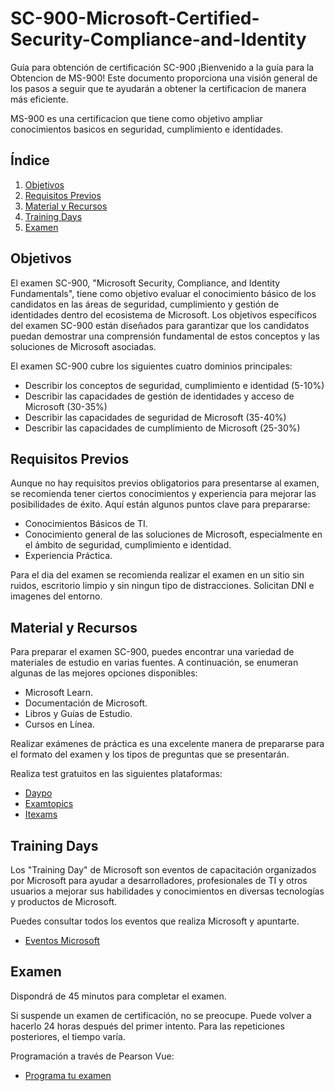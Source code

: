 # SC-900-Microsoft-Certified-Security-Compliance-and-Identity
Guía para obtención de certificación SC-900
¡Bienvenido a la guía para la Obtencion de MS-900! Este documento proporciona una visión general de los pasos a seguir que te ayudarán a obtener la certificacion de manera más eficiente.



MS-900 es una certificacion que tiene como objetivo ampliar conocimientos basicos en seguridad, cumplimiento e identidades.

## Índice

1. [Objetivos](#objetivos)
2. [Requisitos Previos](#requisitos-previos)
3. [Material y Recursos](#material-y-recursos)
4. [Training Days](#training-days)
5. [Examen](#examen)



## Objetivos 

El examen SC-900, "Microsoft Security, Compliance, and Identity Fundamentals", tiene como objetivo evaluar el conocimiento básico de los candidatos en las áreas de seguridad, cumplimiento y gestión de identidades dentro del ecosistema de Microsoft. Los objetivos específicos del examen SC-900 están diseñados para garantizar que los candidatos puedan demostrar una comprensión fundamental de estos conceptos y las soluciones de Microsoft asociadas.

El examen SC-900 cubre los siguientes cuatro dominios principales:

- Describir los conceptos de seguridad, cumplimiento e identidad (5-10%)
- Describir las capacidades de gestión de identidades y acceso de Microsoft (30-35%)
- Describir las capacidades de seguridad de Microsoft (35-40%)
- Describir las capacidades de cumplimiento de Microsoft (25-30%)

## Requisitos Previos 

Aunque no hay requisitos previos obligatorios para presentarse al examen, se recomienda tener ciertos conocimientos y experiencia para mejorar las posibilidades de éxito. Aquí están algunos puntos clave para prepararse:

- Conocimientos Básicos de TI.
- Conocimiento general de las soluciones de Microsoft, especialmente en el ámbito de seguridad, cumplimiento e identidad.
- Experiencia Práctica.

Para el dia del examen se recomienda realizar el examen en un sitio sin ruidos, escritorio limpio y sin ningun tipo de distracciones. Solicitan DNI e imagenes del entorno.


## Material y Recursos

Para preparar el examen SC-900, puedes encontrar una variedad de materiales de estudio en varias fuentes. A continuación, se enumeran algunas de las mejores opciones disponibles:

- Microsoft Learn.
- Documentación de Microsoft.
- Libros y Guías de Estudio.
- Cursos en Línea.
  
Realizar exámenes de práctica es una excelente manera de prepararse para el formato del examen y los tipos de preguntas que se presentarán.

Realiza test gratuitos en las siguientes plataformas:

- <a href="https://www.daypo.com/buscar.php?t=SC+900"> Daypo </a>
- <a href="https://www.examtopics.com/exams/microsoft/sc-900/"> Examtopics </a>
- <a href="https://www.itexams.com/info/SC-900"> Itexams </a>

  
## Training Days

Los "Training Day" de Microsoft son eventos de capacitación organizados por Microsoft para ayudar a desarrolladores, profesionales de TI y otros usuarios a mejorar sus habilidades y conocimientos en diversas tecnologías y productos de Microsoft.

Puedes consultar todos los eventos que realiza Microsoft y apuntarte.

- <a href="https://events.microsoft.com/es-es/mvtd?language=Español&language=English&clientTimeZone=1&startTime=08:00&endTime=17:00"> Eventos Microsoft </a>

## Examen

Dispondrá de 45 minutos para completar el examen.

Si suspende un examen de certificación, no se preocupe. Puede volver a hacerlo 24 horas después del primer intento. Para las repeticiones posteriores, el tiempo varía.

Programación a través de Pearson Vue:

- <a href="https://learn.microsoft.com/es-es/credentials/certifications/schedule-through-pearson-vue?examUid=exam.SC-900&examUrl=https%3A%2F%2Flearn.microsoft.com%2Fcredentials%2Fcertifications"> Programa tu examen </a>
